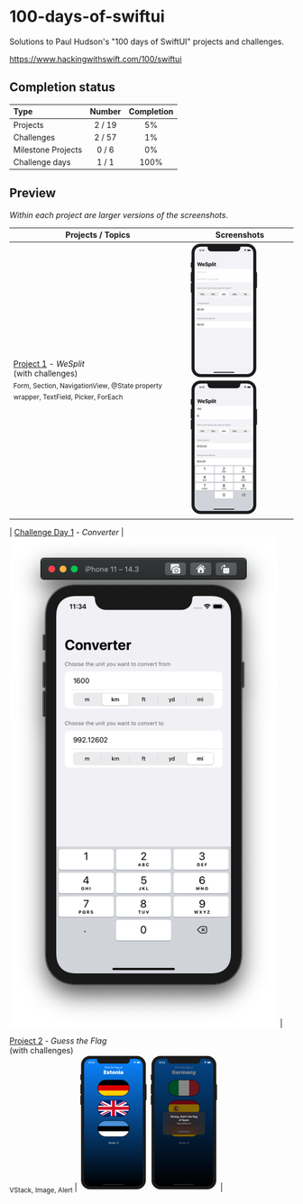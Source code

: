 # 100-days-of-swiftui

Solutions to Paul Hudson's "100 days of SwiftUI" projects and challenges.

https://www.hackingwithswift.com/100/swiftui

## Completion status

Type               | Number  | Completion
:---               |  :---:  |   :---:
Projects           | 2 / 19 | 5%
Challenges         | 2 / 57 | 1%
Milestone Projects |  0 / 6  | 0%
Challenge days     |  1 / 1  | 100%

## Preview

*Within each project are larger versions of the screenshots.*

| Projects / Topics | Screenshots |
| --- | --- |
| [Project 1](01-Project1) - *WeSplit* <br/>(with challenges)                                         <br/><sub> Form, Section, NavigationView, @State property wrapper, TextField, Picker, ForEach </sub>  |  ![screen1](01-Project1/screenshots/small/screen01.png) ![screen2](01-Project1/screenshots/small/screen02.png) |

| [Challenge Day 1](02-ChallengeDay1) - *Converter*  | ![screen1](02-ChallengeDay1/screenshots/screen01.png) |

[Project 2](03-Project2) - *Guess the Flag* <br/>(with challenges)                                         <br/><sub> VStack, Image, Alert </sub> | ![screen1](03-Project2/screenshots/small/screen01.png) ![screen2](03-Project2/screenshots/small/screen02.png) |

